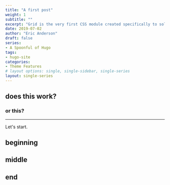 ```yaml
---
title: "A first post"
weight: 1
subtitle: ""
excerpt: "Grid is the very first CSS module created specifically to solve the layout problems we’ve all been hacking our way around for as long as we’ve been making websites."
date: 2019-07-02
author: "Eric Anderson"
draft: false
series:
- A Spoonful of Hugo
tags:
- hugo-site
categories:
- Theme Features
# layout options: single, single-sidebar, single-series
layout: single-series
---
```


## does this work?

### or this?

---

Let's start.

## beginning

## middle

## end